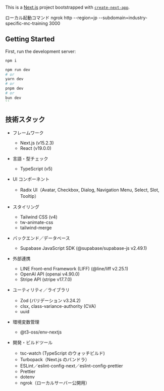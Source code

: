 This is a [Next.js](https://nextjs.org) project bootstrapped with [`create-next-app`](https://nextjs.org/docs/app/api-reference/cli/create-next-app).

ローカル起動コマンド
ngrok http --region=jp --subdomain=industry-specific-mc-training 3000


## Getting Started

First, run the development server:

```bash
npm i

npm run dev
# or
yarn dev
# or
pnpm dev
# or
bun dev
``
```

## 技術スタック

- フレームワーク  
  - Next.js (v15.2.3)  
  - React (v19.0.0)  

- 言語・型チェック  
  - TypeScript (v5)  

- UI コンポーネント  
  - Radix UI（Avatar, Checkbox, Dialog, Navigation Menu, Select, Slot, Tooltip）  

- スタイリング  
  - Tailwind CSS (v4)  
  - tw-animate-css  
  - tailwind-merge  

- バックエンド／データベース  
  - Supabase JavaScript SDK (@supabase/supabase-js v2.49.1)  

- 外部連携  
  - LINE Front-end Framework (LIFF) (@line/liff v2.25.1)  
  - OpenAI API (openai v4.90.0)  
  - Stripe API (stripe v17.7.0)  

- ユーティリティ／ライブラリ  
  - Zod (バリデーション v3.24.2)  
  - clsx, class-variance-authority (CVA)  
  - uuid  

- 環境変数管理  
  - @t3-oss/env-nextjs  

- 開発・ビルドツール  
  - tsc-watch (TypeScript のウォッチビルド)  
  - Turbopack（Next.js のバンドラ）  
  - ESLint／eslint-config-next／eslint-config-prettier  
  - Prettier  
  - dotenv  
  - ngrok（ローカルサーバー公開用） 